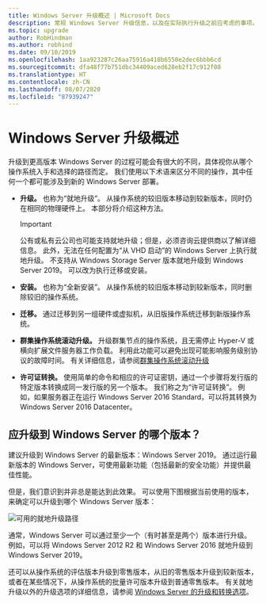 ```yaml
---
title: Windows Server 升级概述 | Microsoft Docs
description: 常规 Windows Server 升级信息，以及在实际执行升级之前应考虑的事项。
ms.topic: upgrade
author: RobHindman
ms.author: robhind
ms.date: 09/10/2019
ms.openlocfilehash: 1aa923287c26aa75916a418b6550e2dec6bbb6cd
ms.sourcegitcommit: dfa48f77b751dbc34409aced628eb2f17c912f08
ms.translationtype: HT
ms.contentlocale: zh-CN
ms.lasthandoff: 08/07/2020
ms.locfileid: "87939247"
---
```

# <a name="overview-of-windows-server-upgrades"></a>Windows Server 升级概述

升级到更高版本 Windows Server 的过程可能会有很大的不同，具体视你从哪个操作系统入手和选择的路径而定。 我们使用以下术语来区分不同的操作，其中任何一个都可能涉及到新的 Windows Server 部署。

- **升级。** 也称为“就地升级”。 从操作系统的较旧版本移动到较新版本，同时仍在相同的物理硬件上。 本部分将介绍这种方法。

    > [!Important]
    > 公有或私有云公司也可能支持就地升级；但是，必须咨询云提供商以了解详细信息。 此外，无法在任何配置为“从 VHD 启动”的 Windows Server 上执行就地升级。 不支持从 Windows Storage Server 版本就地升级到 Windows Server 2019。 可以改为执行迁移或安装。

- **安装。** 也称为“全新安装”。 从操作系统的较旧版本移动到较新版本，同时删除较旧的操作系统。

- **迁移。** 通过迁移到另一组硬件或虚拟机，从旧版操作系统迁移到新版操作系统。

- **群集操作系统滚动升级。** 升级群集节点的操作系统，且无需停止 Hyper-V 或横向扩展文件服务器工作负载。 利用此功能可以避免出现可能影响服务级别协议的故障时间。 有关详细信息，请参阅[群集操作系统滚动升级](../failover-clustering/cluster-operating-system-rolling-upgrade.md)

- **许可证转换。** 使用简单的命令和相应的许可证密钥，通过一个步骤将发行版的特定版本转换成同一发行版的另一个版本。 我们称之为“许可证转换”。 例如，如果服务器正在运行 Windows Server 2016 Standard，可以将其转换为 Windows Server 2016 Datacenter。

## <a name="which-version-of-windows-server-should-i-upgrade-to"></a>应升级到 Windows Server 的哪个版本？

建议升级到 Windows Server 的最新版本：Windows Server 2019。 通过运行最新版本的 Windows Server，可使用最新功能（包括最新的安全功能）并提供最佳性能。

但是，我们意识到并非总是能达到此效果。 可以使用下图根据当前使用的版本，来确定可以升级到哪个 Windows Server 版本：

![可用的就地升级路径](media/upgrade-paths.png)

通常，Windows Server 可以通过至少一个（有时甚至是两个）版本进行升级。 例如，可以将 Windows Server 2012 R2 和 Windows Server 2016 就地升级到 Windows Server 2019。

还可以从操作系统的评估版本升级到零售版本，从旧的零售版本升级到较新版本，或者在某些情况下，从操作系统的批量许可版本升级到普通零售版本。 有关就地升级以外的升级选项的详细信息，请参阅 [Windows Server 的升级和转换选项](../get-started/supported-upgrade-paths.md)。

